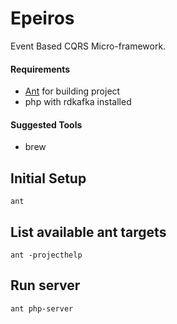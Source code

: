 # Epeiros

Event Based CQRS Micro-framework.

#### Requirements
 - [Ant](https://ant.apache.org/) for building project
 - php with rdkafka installed
 
#### Suggested Tools
 - brew
  
## Initial Setup
```
ant
```
## List available ant targets
```
ant -projecthelp
```

## Run server
```
ant php-server
```